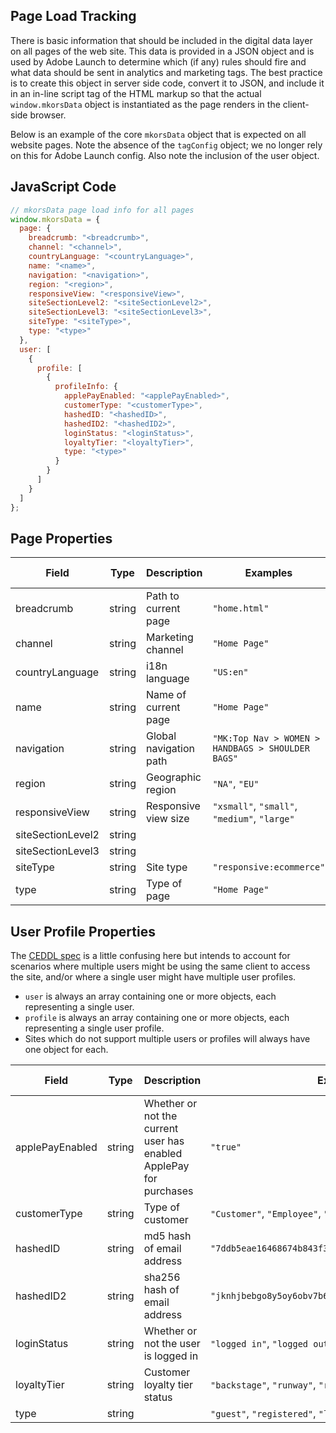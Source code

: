 ## Page Load Tracking
There is basic information that should be included in the digital data layer on all pages of the web site. This data is provided in a JSON object and is used by Adobe Launch to determine which (if any) rules should fire and what data should be sent in analytics and marketing tags. 
The best practice is to create this object in server side code, convert it to JSON, and include it in an in-line script tag of the HTML markup so that the actual `window.mkorsData` object is instantiated as the page renders in the client-side browser.

Below is an example of the core `mkorsData` object that is expected on all website pages. 
Note the absence of the `tagConfig` object; we no longer rely on this for Adobe Launch config. Also note the inclusion of the user object.

## JavaScript Code

```javascript
// mkorsData page load info for all pages
window.mkorsData = {
  page: {
    breadcrumb: "<breadcrumb>",
    channel: "<channel>",
    countryLanguage: "<countryLanguage>",
    name: "<name>",
    navigation: "<navigation>",
    region: "<region>",
    responsiveView: "<responsiveView>",
    siteSectionLevel2: "<siteSectionLevel2>",
    siteSectionLevel3: "<siteSectionLevel3>",
    siteType: "<siteType>",
    type: "<type>"
  },
  user: [
    {
      profile: [
        {
          profileInfo: {
            applePayEnabled: "<applePayEnabled>",
            customerType: "<customerType>",
            hashedID: "<hashedID>",
            hashedID2: "<hashedID2>",
            loginStatus: "<loginStatus>",
            loyaltyTier: "<loyaltyTier>",
            type: "<type>"
          }
        }
      ]
    }
  ]
};
```

## Page Properties

|Field|Type|Description|Examples|Pattern|Min Length|Max Length|Min|Max|Multiple Of|
|-----|----|-----------|--------|-------|----------|----------|---|---|-----------|
|breadcrumb|string|Path to current page|`"home.html"`|||||||
|channel|string|Marketing channel|`"Home Page"`|||||||
|countryLanguage|string|i18n language|`"US:en"`|||||||
|name|string|Name of current page|`"Home Page"`|||||||
|navigation|string|Global navigation path|`"MK:Top Nav > WOMEN > HANDBAGS > SHOULDER BAGS"`|||||||
|region|string|Geographic region|`"NA"`, `"EU"`|||||||
|responsiveView|string|Responsive view size|`"xsmall"`, `"small"`, `"medium"`, `"large"`|||||||
|siteSectionLevel2|string|||||||||
|siteSectionLevel3|string|||||||||
|siteType|string|Site type|`"responsive:ecommerce"`|||||||
|type|string|Type of page|`"Home Page"`|||||||

## User Profile Properties
The [CEDDL spec](https://www.w3.org/2013/12/ceddl-201312.pdf) is a little confusing here but intends to account for scenarios where multiple users might be using the same client to access the site, and/or where a single user might have multiple user profiles.
- `user` is always an array containing one or more objects, each representing a single user.
- `profile` is always an array containing one or more objects, each representing a single user profile.
- Sites which do not support multiple users or profiles will always have one object for each.

|Field|Type|Description|Examples|Pattern|Min Length|Max Length|Min|Max|Multiple Of|
|-----|----|-----------|--------|-------|----------|----------|---|---|-----------|
|applePayEnabled|string|Whether or not the current user has enabled ApplePay for purchases|`"true"`|||||||
|customerType|string|Type of customer|`"Customer"`, `"Employee"`, `"Associate"`|||||||
|hashedID|string|md5 hash of email address|`"7ddb5eae16468674b843f396b335a7dd"`|||||||
|hashedID2|string|sha256 hash of email address|`"jknhjbebgo8y5oy6obv7b6bo8wowobv8757384ybof87bv5g4"`|||||||
|loginStatus|string|Whether or not the user is logged in|`"logged in"`, `"logged out"`|||||||
|loyaltyTier|string|Customer loyalty tier status|`"backstage"`, `"runway"`, `"red carpet"`, `"non-loyalty"`|||||||
|type|string||`"guest"`, `"registered"`, `"loyalist"`|||||||